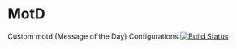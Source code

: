 # MotD
Custom motd (Message of the Day) Configurations
[![Build Status](https://travis-ci.com/KNIGHTBLOODSec/MotD.svg?branch=master)](https://travis-ci.com/KNIGHTBLOODSec/MotD)
